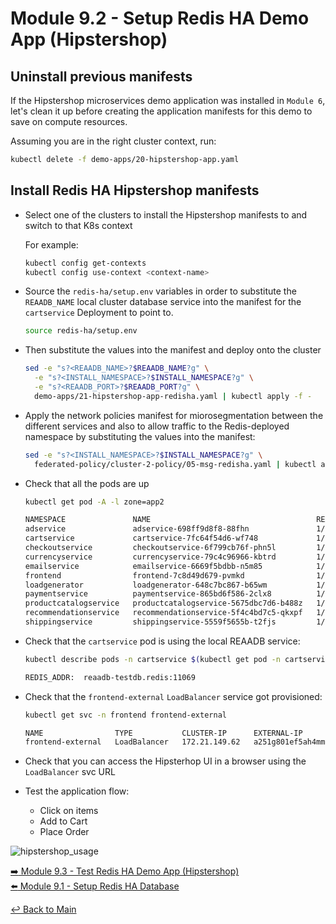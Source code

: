 # Module 9.2 - Setup Redis HA Demo App (Hipstershop)

## Uninstall previous manifests

If the Hipstershop microservices demo application was installed in ```Module 6```, let's clean it up before creating the application manifests for this demo to save on compute resources.

Assuming you are in the right cluster context, run:

```bash
kubectl delete -f demo-apps/20-hipstershop-app.yaml
```

## Install Redis HA Hipstershop manifests

- Select one of the clusters to install the Hipstershop manifests to and switch to that K8s context
  
  For example:

  ```bash
  kubectl config get-contexts
  kubectl config use-context <context-name>
  ```

- Source the ```redis-ha/setup.env``` variables in order to substitute the ```REAADB_NAME``` local cluster database service into the manifest for the ```cartservice``` Deployment to point to.
  
  ```bash
  source redis-ha/setup.env
  ```

- Then substitute the values into the manifest and deploy onto the cluster

  ```bash
  sed -e "s?<REAADB_NAME>?$REAADB_NAME?g" \
    -e "s?<INSTALL_NAMESPACE>?$INSTALL_NAMESPACE?g" \
    -e "s?<REAADB_PORT>?$REAADB_PORT?g" \
    demo-apps/21-hipstershop-app-redisha.yaml | kubectl apply -f -
  ```

- Apply the network policies manifest for miorosegmentation between the different services and also to allow traffic to the Redis-deployed namespace by substituting the values into the manifest:
  
  ```bash
  sed -e "s?<INSTALL_NAMESPACE>?$INSTALL_NAMESPACE?g" \
    federated-policy/cluster-2-policy/05-msg-redisha.yaml | kubectl apply -f -
  ```

- Check that all the pods are up
  
  ```bash
  kubectl get pod -A -l zone=app2
  ```

  ```bash
  NAMESPACE               NAME                                     READY   STATUS    RESTARTS   AGE
  adservice               adservice-698ff9d8f8-88fhn               1/1     Running   0          4m50s
  cartservice             cartservice-7fc64f54d6-wf748             1/1     Running   0          4m51s
  checkoutservice         checkoutservice-6f799cb76f-phn5l         1/1     Running   0          4m52s
  currencyservice         currencyservice-79c4c96966-kbtrd         1/1     Running   0          4m51s
  emailservice            emailservice-6669f5bdbb-n5m85            1/1     Running   0          4m52s
  frontend                frontend-7c8d49d679-pvmkd                1/1     Running   0          4m52s
  loadgenerator           loadgenerator-648c7bc867-b65wm           1/1     Running   0          4m51s
  paymentservice          paymentservice-865bd6f586-2clx8          1/1     Running   0          4m51s
  productcatalogservice   productcatalogservice-5675dbc7d6-b488z   1/1     Running   0          4m51s
  recommendationservice   recommendationservice-5f4c4bd7c5-qkxpf   1/1     Running   0          4m52s
  shippingservice         shippingservice-5559f5655b-t2fjs         1/1     Running   0          4m51s
  ```  

- Check that the ```cartservice``` pod is using the local REAADB service:

  ```bash
  kubectl describe pods -n cartservice $(kubectl get pod -n cartservice -l app=cartservice -ojsonpath='{.items[0].metadata.name}') | grep REDIS_ADDR 
  ```

  ```bash
  REDIS_ADDR:  reaadb-testdb.redis:11069
  ```

- Check that the ```frontend-external``` ```LoadBalancer``` service got provisioned:
  
  ```bash
  kubectl get svc -n frontend frontend-external
  ```

  ```bash
  NAME                TYPE           CLUSTER-IP      EXTERNAL-IP                                                                     PORT(S)        AGE
  frontend-external   LoadBalancer   172.21.149.62   a251g801ef5ah4mma8zq7d110ou3j215-4f05ea16f334e601.elb.us-east-1.amazonaws.com   80:30155/TCP   6m57s
  ```

- Check that you can access the Hipsterhop UI in a browser using the ```LoadBalancer``` svc URL

- Test the application flow:
  - Click on items
  - Add to Cart
  - Place Order

![hipstershop_usage](https://github.com/tigera-solutions/cent-mcm-overlay/assets/117195889/18d8e633-f8da-4ca5-aaeb-9b8bb0da1f6c)

[:arrow_right: Module 9.3 - Test Redis HA Demo App (Hipstershop)](module-9.3-test-redis-ha-demo-app.md)  
[:arrow_left: Module 9.1 - Setup Redis HA Database](module-9.1-setup-redis-ha-db.md)  

[:leftwards_arrow_with_hook: Back to Main](../README.md)
